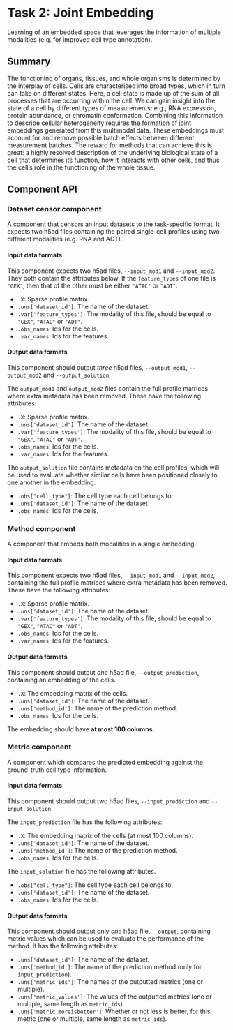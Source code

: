 # Task 2: Joint Embedding

Learning of an embedded space that leverages the information of multiple modalities (e.g. for improved cell type annotation).

## Summary

The functioning of organs, tissues, and whole organisms is determined by the interplay of cells. Cells are characterised into broad types, which in turn can take on different states. Here, a cell state is made up of the sum of all processes that are occurring within the cell. We can gain insight into the state of a cell by different types of measurements: e.g., RNA expression, protein abundance, or chromatin conformation. Combining this information to describe cellular heterogeneity requires the formation of joint embeddings generated from this multimodal data. These embeddings must account for and remove possible batch effects between different measurement batches. The reward for methods that can achieve this is great: a highly resolved description of the underlying biological state of a cell that determines its function, how it interacts with other cells, and thus the cell’s role in the functioning of the whole tissue.

## Component API

### Dataset censor component

A component that censors an input datasets to the task-specific format. It expects two h5ad files containing the paired single-cell profiles using two different modalities (e.g. RNA and ADT). 

#### Input data formats

This component expects two h5ad files, `--input_mod1` and `--input_mod2`. They both contain the attributes below. If the `feature_types` of one file is `"GEX"`, then that of the other must be either `"ATAC"` or `"ADT"`.

  * `.X`: Sparse profile matrix.
  * `.uns['dataset_id']`: The name of the dataset.
  * `.var['feature_types']`: The modality of this file, should be equal to `"GEX"`, `"ATAC"` or `"ADT"`.
  * `.obs_names`: Ids for the cells.
  * `.var_names`: Ids for the features.

#### Output data formats

This component should output *three* h5ad files, `--output_mod1`, `--output_mod2` and `--output_solution`. 

The `output_mod1` and `output_mod2` files contain the full profile matrices where extra metadata has been removed. These have the following attributes:

  * `.X`: Sparse profile matrix.
  * `.uns['dataset_id']`: The name of the dataset.
  * `.var['feature_types']`: The modality of this file, should be equal to `"GEX"`, `"ATAC"` or `"ADT"`.
  * `.obs_names`: Ids for the cells.
  * `.var_names`: Ids for the features.

The `output_solution` file contains metadata on the cell profiles, which will be used to evaluate whether similar cells have been positioned closely to one another in the embedding.

  * `.obs["cell_type"]`: The cell type each cell belongs to.
  * `.uns['dataset_id']`: The name of the dataset.
  * `.obs_names`: Ids for the cells.

### Method component

A component that embeds both modalities in a single embedding.

#### Input data formats

This component expects two h5ad files, `--input_mod1` and `--input_mod2`, containing the full profile matrices where extra metadata has been removed. These have the following attributes:

  * `.X`: Sparse profile matrix.
  * `.uns['dataset_id']`: The name of the dataset.
  * `.var['feature_types']`: The modality of this file, should be equal to `"GEX"`, `"ATAC"` or `"ADT"`.
  * `.obs_names`: Ids for the cells.
  * `.var_names`: Ids for the features.

#### Output data formats

This component should output *one* h5ad file, `--output_prediction`, containing an embedding of the cells.

  * `.X`: The embedding matrix of the cells.
  * `.uns['dataset_id']`: The name of the dataset.
  * `.uns['method_id']`: The name of the prediction method.
  * `.obs_names`: Ids for the cells.

The embedding should have **at most 100 columns**.

### Metric component

A component which compares the predicted embedding against the ground-truth cell type information.

#### Input data formats

This component should output two h5ad files, `--input_prediction` and `--input_solution`.

The `input_prediction` file has the following attributes:

  * `.X`: The embedding matrix of the cells (at most 100 columns).
  * `.uns['dataset_id']`: The name of the dataset.
  * `.uns['method_id']`: The name of the prediction method.
  * `.obs_names`: Ids for the cells.

The `input_solution` file has the following attributes.

  * `.obs["cell_type"]`: The cell type each cell belongs to.
  * `.uns['dataset_id']`: The name of the dataset.
  * `.obs_names`: Ids for the cells.

#### Output data formats

This component should output only *one* h5ad file, `--output`, containing metric values which can be used to evaluate the performance of the method. It has the following attributes:

  * `.uns['dataset_id']`: The name of the dataset.
  * `.uns['method_id']`: The name of the prediction method (only for `input_prediction`).
  * `.uns['metric_ids']`: The names of the outputted metrics (one or multiple).
  * `.uns['metric_values']`: The values of the outputted metrics (one or multiple, same length as `metric_ids`).
  * `.uns['metric_moreisbetter']`: Whether or not less is better, for this metric (one or multiple, same length as `metric_ids`).